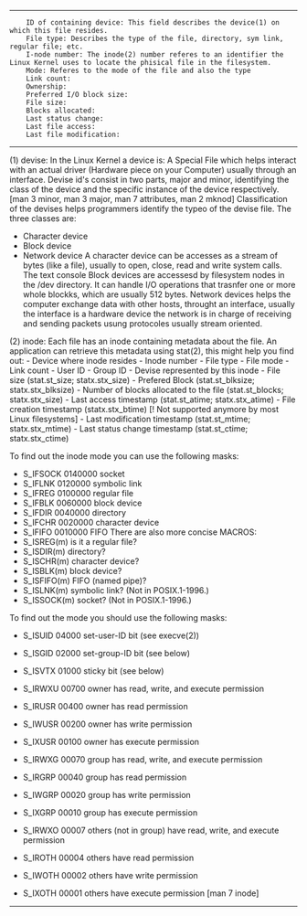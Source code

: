 ***

		ID of containing device: This field describes the device(1) on which this file resides.
		File type: Describes the type of the file, directory, sym link, regular file; etc.
		I-node number: The inode(2) number referes to an identifier the Linux Kernel uses to locate the phisical file in the filesystem.
		Mode: Referes to the mode of the file and also the type
		Link count:
		Ownership:
		Preferred I/O block size:
		File size:
		Blocks allocated:
		Last status change:
		Last file access:
		Last file modification:

***

(1) devise: In the Linux Kernel a device is: A Special File which helps interact with an actual driver (Hardware piece on your Computer) usually through an interface.
Devise id's consist in two parts, major and minor, identifying the class of the device and the specific instance of the device respectively.
[man 3 minor, man 3 major, man 7 attributes, man 2 mknod]
Classification of the devises helps programmers identify the typeo of the devise file. The three classes are:
 - Character device
 - Block device
 - Network device
A character device can be accesses as a stream of bytes (like a file), usually to open, close, read and write system calls. The text console
Block devices are accessesd by filesystem nodes in the /dev directory. It can handle I/O operations that trasnfer one or more whole blockks, which are usually 512 bytes.
Network devices helps the computer exchange data with other hosts, throught an interface, usually the interface is a hardware device the network is in charge of receiving and sending packets usung protocoles usually stream oriented.

(2) inode: Each file has an inode containing metadata about the file. An application can retrieve this metadata using stat(2), this might help you find out:
	- Device where inode resides
	- Inode number
	- File type
	- File mode
	- Link count
	- User ID
	- Group ID
	- Devise represented by this inode
	- File size (stat.st_size; statx.stx_size)
	- Prefered Block (stat.st_blksize; statx.stx_blksize)
	- Number of blocks allocated to the file (stat.st_blocks; statx.stx_size)
	- Last access timestamp (stat.st_atime; statx.stx_atime)
	- File creation timestamp (statx.stx_btime) [! Not supported anymore by most Linux filesystems]
	- Last modification timestamp (stat.st_mtime; statx.stx_mtime)
	- Last status change timestamp (stat.st_ctime; statx.stx_ctime)

To find out the inode mode you can use the following masks:
- S_IFSOCK   0140000   socket
- S_IFLNK    0120000   symbolic link
- S_IFREG    0100000   regular file
- S_IFBLK    0060000   block device
- S_IFDIR    0040000   directory
- S_IFCHR    0020000   character device
- S_IFIFO    0010000   FIFO
There are also more concise MACROS: 
- S_ISREG(m)  is it a regular file?
- S_ISDIR(m)  directory?
- S_ISCHR(m)  character device?
- S_ISBLK(m)  block device?
- S_ISFIFO(m) FIFO (named pipe)?
- S_ISLNK(m)  symbolic link?  (Not in POSIX.1-1996.)
- S_ISSOCK(m) socket?  (Not in POSIX.1-1996.)

To find out the mode you should use the following masks:
- S_ISUID     04000   set-user-ID bit (see execve(2))
- S_ISGID     02000   set-group-ID bit (see below)
- S_ISVTX     01000   sticky bit (see below)

- S_IRWXU     00700   owner has read, write, and execute permission
- S_IRUSR     00400   owner has read permission
- S_IWUSR     00200   owner has write permission
- S_IXUSR     00100   owner has execute permission

- S_IRWXG     00070   group has read, write, and execute permission
- S_IRGRP     00040   group has read permission
- S_IWGRP     00020   group has write permission
- S_IXGRP     00010   group has execute permission

- S_IRWXO     00007   others (not in group) have read, write, and execute permission
- S_IROTH     00004   others have read permission
- S_IWOTH     00002   others have write permission
- S_IXOTH     00001   others have execute permission
[man 7 inode]
***
